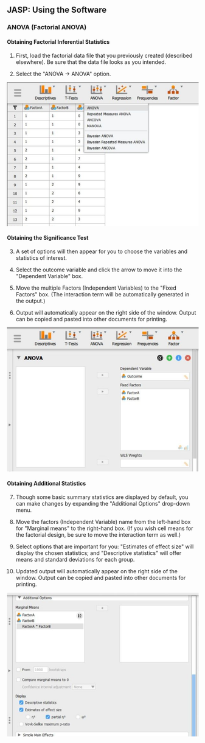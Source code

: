 ## JASP: Using the Software

### ANOVA (Factorial ANOVA) 

#### Obtaining Factorial Inferential Statistics

1. First, load the factorial
 data file that you 
 previously created 
 (described elsewhere). Be
 sure that the data file
 looks as you intended. 

2. Select the "ANOVA → ANOVA" 
 option. 

<p align="center"><kbd><img src="image31.png"></kbd></p>

#### Obtaining the Significance Test

3. A set of options will then 
 appear for you to choose the 
 variables and statistics of
 interest.

4. Select the outcome variable
 and click the arrow to move
 it into the "Dependent 
 Variable" box. 

5. Move the multiple Factors
 (Independent Variables) to 
 the "Fixed Factors" box. 
 (The interaction term will 
 be automatically generated 
 in the output.)

6. Output will automatically
 appear on the right side of
 the window. Output can be
 copied and pasted into other 
 documents for printing.

<p align="center"><kbd><img src="image32.png"></kbd></p>

#### Obtaining Additional Statistics

7. Though some basic summary
 statistics are displayed by
 default, you can make
 changes by expanding the 
 "Additional Options" 
 drop-down menu.

8. Move the factors 
 (Independent Variable) name
 from the left-hand box for 
 "Marginal means" to the
 right-hand box. (If you wish 
 cell means for the factorial 
 design, be sure to move the
 interaction term as well.) 

9. Select options that are
 important for you: 
 "Estimates of effect size" 
 will display the chosen
 statistics; and "Descriptive 
 statistics" will offer means 
 and standard deviations for
 each group.

10. Updated output will
 automatically appear on the
 right side of the window.
 Output can be copied and 
 pasted into other documents
 for printing.

<p align="center"><kbd><img src="image33.png"></kbd></p>
